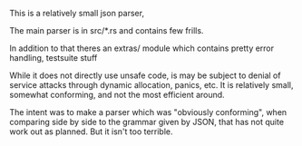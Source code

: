 
This is a relatively small json parser,

The main parser is in src/*.rs and contains few frills.

In addition to that theres an extras/ module which contains pretty error handling,
testsuite stuff

While it does not directly use unsafe code,
is may be subject to denial of service attacks through dynamic allocation, panics, etc.
It is relatively small, somewhat conforming, and not the most efficient around.

The intent was to make a parser which was "obviously conforming", when comparing side by side to the grammar given by JSON, that has not quite work out as planned. But it isn't too terrible.
